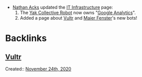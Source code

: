 - [Nathan Acks](<Nathan Acks.md>) updated the [IT Infrastructure](<IT Infrastructure.md>) page:
    1. The [Yak Collective Robot](<Yak Collective Robot.md>) now owns "[Google Analytics](https://analytics.google.com/analytics/web/#/report-home/a164565897w230197394p216651325)".
    2. Added a page about [Vultr](<Vultr.md>) and [Maier Fenster](<Maier Fenster.md>)'s new bots!

# Backlinks
## [Vultr](<Vultr.md>)
Created:: [November 24th, 2020](<November 24th, 2020.md>)

